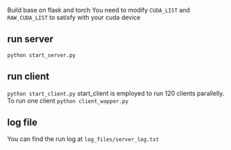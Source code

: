 Build base on flask and torch
You need to modify ```CUDA_LIST``` and ```RAW_CUDA_LIST``` to satisfy with your cuda device
## run server
```python start_server.py```
## run client
```python start_client.py```
start_client is employed to run 120 clients parallelly.
To run one client ```python client_wapper.py```
## log file
You can find the run log at ```log_files/server_log.txt```
